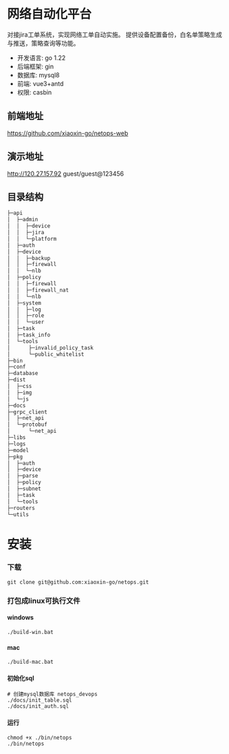 
# 网络自动化平台
对接jira工单系统，实现网络工单自动实施。 提供设备配置备份，白名单策略生成与推送，策略查询等功能。
- 开发语言: go 1.22
- 后端框架: gin
- 数据库: mysql8
- 前端: vue3+antd
- 权限: casbin

## 前端地址
https://github.com/xiaoxin-go/netops-web

## 演示地址
http://120.27.157.92 guest/guest@123456

## 目录结构
```markdown
├─api
│  ├─admin
│  │  ├─device
│  │  ├─jira
│  │  └─platform
│  ├─auth
│  ├─device
│  │  ├─backup
│  │  ├─firewall
│  │  └─nlb
│  ├─policy
│  │  ├─firewall
│  │  ├─firewall_nat
│  │  └─nlb
│  ├─system
│  │  ├─log
│  │  ├─role
│  │  └─user
│  ├─task
│  ├─task_info
│  └─tools
│      ├─invalid_policy_task
│      └─public_whitelist
├─bin
├─conf
├─database
├─dist
│  ├─css
│  ├─img
│  └─js
├─docs
├─grpc_client
│  ├─net_api
│  └─protobuf
│      └─net_api
├─libs
├─logs
├─model
├─pkg
│  ├─auth
│  ├─device
│  ├─parse
│  ├─policy
│  ├─subnet
│  ├─task
│  └─tools
├─routers
└─utils

```

# 安装
### 下载
```shell
git clone git@github.com:xiaoxin-go/netops.git
```

### 打包成linux可执行文件
#### windows
```shell
./build-win.bat
```
#### mac
```shell
./build-mac.bat
```

#### 初始化sql
```shell
# 创建mysql数据库 netops_devops
./docs/init_table.sql
./docs/init_auth.sql
```

#### 运行
```shell
chmod +x ./bin/netops
./bin/netops
```